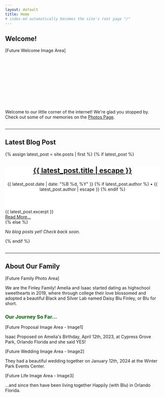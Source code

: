 ```yaml
---
layout: default
title: Home
# index.md automatically becomes the site's root page "/"
---
```


<div class="welcome-section">
    <h2>Welcome!</h2>
    <div class="event-image-placeholder" style="height: 180px; margin-bottom: 20px;">[Future Welcome Image Area]</div>
    <p>Welcome to our little corner of the internet! We're glad you stopped by. Check out some of our memories on the <a href="{{ '/photos/' | relative_url }}">Photos Page</a>.</p>
</div>

<hr style="margin: 30px 0;">

<div class="latest-post-section">
    <h2>Latest Blog Post</h2>
    {% assign latest_post = site.posts | first %}
    {% if latest_post %}
      <article class="post-preview-item event-item" style="flex: 1 1 100%; background-color: #fff; border: none; padding: 0;">
          <header>
              <h3 class="post-preview-title" style="font-size: 1.6em;">
                <a href="{{ latest_post.url | relative_url }}">{{ latest_post.title | escape }}</a>
              </h3>
              <p class="post-meta">
                <time datetime="{{ latest_post.date | date_to_xmlschema }}">{{ latest_post.date | date: "%B %d, %Y" }}</time>
                {% if latest_post.author %}
                  • <span class="post-author">{{ latest_post.author | escape }}</span>
                {% endif %}
              </p>
          </header>
          <div class="post-excerpt">
            {{ latest_post.excerpt }}
          </div>
          <footer class="post-read-more">
             <a href="{{ latest_post.url | relative_url }}" class="read-more-btn">Read More...</a>
          </footer>
        </article>
    {% else %}
      <p><em>No blog posts yet! Check back soon.</em></p>
    {% endif %}
</div>
<hr style="margin: 30px 0;">

<div class="about-section">
    <h2>About Our Family</h2>
    <div class="about-image-placeholder">[Future Family Photo Area]</div>
    <p>We are the Finley Family! Amelia and Isaac started dating as highschool sweethearts in 2019, where through college their love blossomed and adopted a beautiful Black and Silver Lab named Daisy Blu Finley, or Blu for short.</p>
    <div style="clear:both;"></div> <h3 style="margin-top: 25px; margin-bottom: 15px; color: #006400;">Our Journey So Far...</h3>
    <div class="two-column-layout">
        <div class="event-item">
            <div class="event-image-placeholder">[Future Proposal Image Area - Image1]</div>
            <p>Isaac Proposed on Amelia's Birthday, April 12th, 2023, at Cypress Grove Park, Orlando Florida and she said YES!</p>
        </div>
        <div class="event-item">
            <div class="event-image-placeholder">[Future Wedding Image Area - Image2]</div>
            <p>They had a beautiful wedding together on January 12th, 2024 at the Winter Park Events Center.</p>
        </div>
         <div class="event-item">
            <div class="event-image-placeholder">[Future Life Image Area - Image3]</div>
            <p>...and since then have been living together Happily (with Blu) in Orlando Florida.</p>
        </div>
    </div>
</div>
